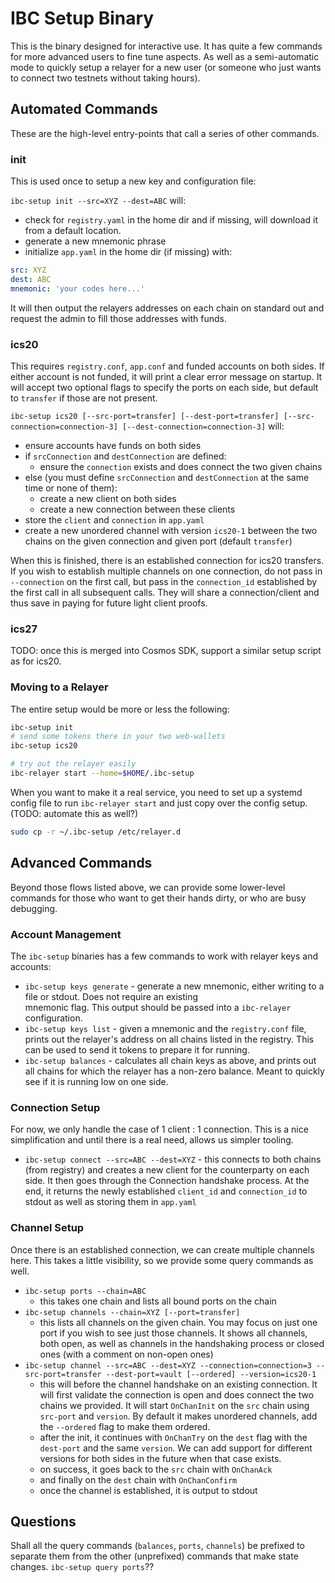# IBC Setup Binary

This is the binary designed for interactive use. It has quite a few commands for more advanced users
to fine tune aspects. As well as a semi-automatic mode to quickly setup a relayer for a new user
(or someone who just wants to connect two testnets without taking hours).

## Automated Commands

These are the high-level entry-points that call a series of other commands.

### init

This is used once to setup a new key and configuration file:

`ibc-setup init --src=XYZ --dest=ABC` will:

- check for `registry.yaml` in the home dir and if missing, will download it from a default location.
- generate a new mnemonic phrase
- initialize `app.yaml` in the home dir (if missing) with:

```yaml
src: XYZ
dest: ABC
mnemonic: 'your codes here...'
```

It will then output the relayers addresses on each chain on standard out and request the admin to fill those
addresses with funds.

### ics20

This requires `registry.conf`, `app.conf` and funded accounts on both sides. If either account is not funded,
it will print a clear error message on startup. It will accept two optional flags to specify the ports on
each side, but default to `transfer` if those are not present.

`ibc-setup ics20 [--src-port=transfer] [--dest-port=transfer] [--src-connection=connection-3] [--dest-connection=connection-3]` will:

- ensure accounts have funds on both sides
- if `srcConnection` and `destConnection` are defined:
  - ensure the `connection` exists and does connect the two given chains
- else (you must define `srcConnection` and `destConnection` at the same time or none of them):
  - create a new client on both sides
  - create a new connection between these clients
- store the `client` and `connection` in `app.yaml`
- create a new unordered channel with version `ics20-1` between the two chains on the given connection and given port (default `transfer`)

When this is finished, there is an established connection for ics20 transfers. If you wish to establish multiple channels on
one connection, do not pass in `--connection` on the first call, but pass in the `connection_id` established by the first call
in all subsequent calls. They will share a connection/client and thus save in paying for future light client proofs.

### ics27

TODO: once this is merged into Cosmos SDK, support a similar setup script as for ics20.

### Moving to a Relayer

The entire setup would be more or less the following:

```bash
ibc-setup init
# send some tokens there in your two web-wallets
ibc-setup ics20

# try out the relayer easily
ibc-relayer start --home=$HOME/.ibc-setup
```

When you want to make it a real service, you need to set up a systemd config file to run `ibc-relayer start`
and just copy over the config setup. (TODO: automate this as well?)

```bash
sudo cp -r ~/.ibc-setup /etc/relayer.d
```

## Advanced Commands

Beyond those flows listed above, we can provide some lower-level commands for those who want
to get their hands dirty, or who are busy debugging.

### Account Management

The `ibc-setup` binaries has a few commands to work with relayer keys and accounts:

- `ibc-setup keys generate` - generate a new mnemonic, either writing to a file or stdout. Does not require an existing  
  mnemonic flag. This output should be passed into a `ibc-relayer` configuration.
- `ibc-setup keys list` - given a mnemonic and the `registry.conf` file, prints out the relayer's address on all chains listed
  in the registry. This can be used to send it tokens to prepare it for running.
- `ibc-setup balances` - calculates all chain keys as above, and prints out all chains for which the relayer has a non-zero
  balance. Meant to quickly see if it is running low on one side.

### Connection Setup

For now, we only handle the case of 1 client : 1 connection. This is a nice simplification and
until there is a real need, allows us simpler tooling.

- `ibc-setup connect --src=ABC --dest=XYZ` - this connects to both chains (from registry) and creates a new client
  for the counterparty on each side. It then goes through the Connection handshake process. At the end,
  it returns the newly established `client_id` and `connection_id` to stdout as well as storing them in `app.yaml`

### Channel Setup

Once there is an established connection, we can create multiple channels here. This takes a little visibility,
so we provide some query commands as well.

- `ibc-setup ports --chain=ABC`
  - this takes one chain and lists all bound ports on the chain
- `ibc-setup channels --chain=XYZ [--port=transfer]`
  - this lists all channels on the given chain. You may focus on just one port if you wish to see just those channels. It shows all channels, both open, as well as channels in the handshaking process or closed ones (with a comment on non-open ones)
- `ibc-setup channel --src=ABC --dest=XYZ --connection=connection=3 --src-port=transfer --dest-port=vault [--ordered] --version=ics20-1`
  - this will before the channel handshake on an existing connection. It will first validate the connection is open and does connect the two chains we provided. It will start `OnChanInit` on the `src` chain using `src-port` and `version`.
    By default it makes unordered channels, add the `--ordered` flag to make them ordered.
  - after the init, it continues with `OnChanTry` on the `dest` flag with the `dest-port` and the same `version`. We can add support for different versions for both sides in the future when that case exists.
  - on success, it goes back to the `src` chain with `OnChanAck`
  - and finally on the `dest` chain with `OnChanConfirm`
  - once the channel is established, it is output to stdout

## Questions

Shall all the query commands (`balances`, `ports`, `channels`) be prefixed to separate them from the other (unprefixed)
commands that make state changes. `ibc-setup query ports`??
